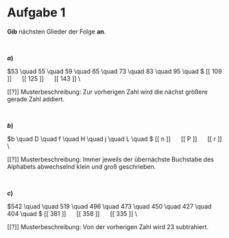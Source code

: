 <!--
version:  0.0.1

language: de

@style
input {
    text-align: center;
}

.flex-container {
    display: flex;
    flex-wrap: wrap;
    align-items: stretch;
    gap: 20px;
}

.flex-child {
    flex: 1;
    min-width: 350px;
    margin-right: 20px;
}

@media (max-width: 400px) {
    .flex-child {
        flex: 100%;
        margin-right: 0;
    }
}
@end

formula: \carry   \textcolor{red}{\scriptsize #1}
formula: \digit   \rlap{\carry{#1}}\phantom{#2}#2
formula: \permil  \text{‰}

import: https://raw.githubusercontent.com/liaTemplates/algebrite/master/README.md
import: https://raw.githubusercontent.com/LiaTemplates/Tikz-Jax/main/README.md

script: https://cdn.jsdelivr.net/gh/LiaTemplates/Tikz-Jax@main/dist/index.js

@round
<script>
  let value = `@input`;
  if (value.startsWith("@")) {
    ""
  } else {
    value = JSON.parse(value);
    value = value[0]
    value = value.replace(/,/g, ".");
    value = parseFloat(value);
    value = Math.round(value * Math.pow(10,@1)) / Math.pow(10,@1);
    value == @0
  }
</script>
@end

tags: Folgen, Fortgeschrittene

-->




# Aufgabe 1

**Gib** nächsten Glieder der Folge **an**.



<br>



<section class="flex-container">

<div class="flex-child">

__$a)\;\;$__

$53 \quad 55 \quad 59 \quad 65 \quad 73 \quad 83 \quad 95 \quad $ [[ 109 ]] $\quad$ [[ 125 ]] $\quad$ [[ 143 ]] \

[[?]] Musterbeschreibung: Zur vorherigen Zahl wird die nächst größere gerade Zahl addiert.

</div>

</section>


<br>



<section class="flex-container">

<div class="flex-child">

__$b)\;\;$__

$b \quad D \quad f \quad H \quad j \quad L \quad $ [[ n ]] $\quad$ [[ P ]] $\quad$ [[ r ]] \

[[?]] Musterbeschreibung: Immer jeweils der übernächste Buchstabe des Alphabets abwechselnd klein und groß geschrieben.

</div>

</section>


<br>



<section class="flex-container">

<div class="flex-child">

__$c)\;\;$__

$542 \quad  \quad 519 \quad 496 \quad 473 \quad 450 \quad 427 \quad 404 \quad $ [[ 381 ]] $\quad$ [[ 358 ]] $\quad$ [[ 335 ]] \

[[?]] Musterbeschreibung: Von der vorherigen Zahl wird $23$ subtrahiert.

</div>

</section>

<br>
<br>
<br>
<br>